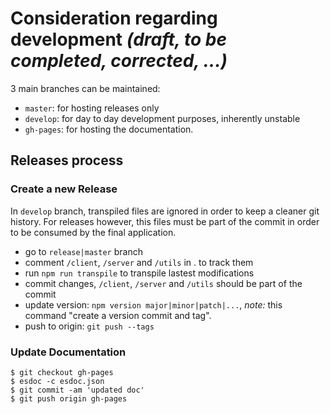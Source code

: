 # Consideration regarding development *(draft, to be completed, corrected, ...)*

3 main branches can be maintained:

 * `master`: for hosting releases only
 * `develop`: for day to day development purposes, inherently unstable
 * `gh-pages`: for hosting the documentation.


## Releases process

### Create a new Release

In `develop` branch, transpiled files are ignored in order to keep a cleaner git history. For releases however, this files must be part of the commit in order to be consumed by the final application.

 * go to `release|master` branch
 * comment `/client`, `/server` and `/utils` in . to track them
 * run `npm run transpile` to transpile lastest modifications
 * commit changes, `/client`, `/server` and `/utils` should be part of the commit
 * update version: `npm version major|minor|patch|...`, *note:* this command "create a version commit and tag".
 * push to origin: `git push --tags`

### Update Documentation

```
$ git checkout gh-pages
$ esdoc -c esdoc.json
$ git commit -am 'updated doc'
$ git push origin gh-pages
```

